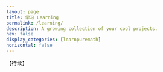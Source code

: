 ```yaml
---
layout: page
title: 学习 Learning
permalink: /learning/
description: A growing collection of your cool projects.
nav: false
display_categories: [learnpuremath]
horizontal: false
---
```


【待续】
